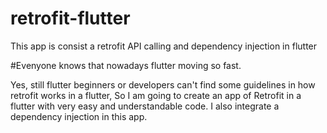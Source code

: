 # retrofit-flutter
This app is consist a retrofit API calling and dependency injection in flutter

#Evenyone knows that nowadays flutter moving so fast.

Yes, still flutter beginners or developers can't find some guidelines in how retrofit works in a flutter, So I am going to create an app of Retrofit in a flutter with very easy and understandable code. I also integrate a dependency injection in this app.
